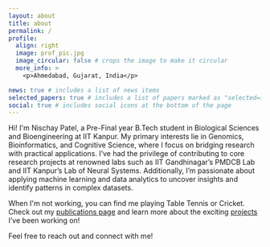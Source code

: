 ```yaml
---
layout: about
title: about
permalink: /
profile:
  align: right
  image: prof_pic.jpg
  image_circular: false # crops the image to make it circular
  more_info: >
    <p>Ahmedabad, Gujarat, India</p>

news: true # includes a list of news items
selected_papers: true # includes a list of papers marked as "selected={true}"
social: true # includes social icons at the bottom of the page
---
```

Hi! I'm Nischay Patel, a Pre-Final year B.Tech student in Biological Sciences and Bioengineering at IIT Kanpur. My primary interests lie in Genomics, Bioinformatics, and Cognitive Science, where I focus on bridging research with practical applications. I’ve had the privilege of contributing to core research projects at renowned labs such as IIT Gandhinagar’s PMDCB Lab and IIT Kanpur’s Lab of Neural Systems. Additionally, I’m passionate about applying machine learning and data analytics to uncover insights and identify patterns in complex datasets. 

When I'm not working, you can find me playing Table Tennis or Cricket. Check out my [publications page](/nischaypatel4.github.io/publications/) and learn more about the exciting [projects](/nischaypatel4.github.io/projects/) I’ve been working on! 

Feel free to reach out and connect with me!
